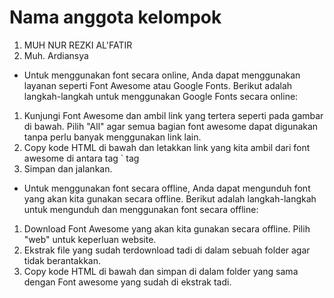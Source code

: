 # Nama anggota kelompok
1. MUH NUR REZKI AL'FATIR
2. Muh. Ardiansya


- Untuk menggunakan font secara online, Anda dapat menggunakan layanan seperti Font Awesome atau Google Fonts. Berikut adalah langkah-langkah untuk menggunakan Google Fonts secara online:

1. Kunjungi Font Awesome dan ambil link yang tertera seperti pada gambar di bawah. Pilih "All" agar semua bagian font awesome dapat digunakan tanpa perlu banyak menggunakan link lain.
2. Copy kode HTML di bawah dan letakkan link yang kita ambil dari font awesome di antara tag `<head> tag </head>
3. Simpan dan jalankan.

- Untuk menggunakan font secara offline, Anda dapat mengunduh font yang akan kita gunakan secara offline. Berikut adalah langkah-langkah untuk mengunduh dan menggunakan font secara offline:

1. Download Font Awesome yang akan kita gunakan secara offline. Pilih "web" untuk keperluan website.
2. Ekstrak file yang sudah terdownload tadi di dalam sebuah folder agar tidak berantakkan.
3. Copy kode HTML di bawah dan simpan di dalam folder yang sama dengan Font awesome yang sudah di ekstrak tadi.